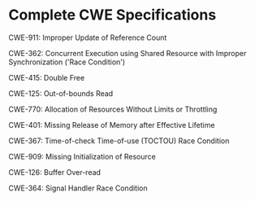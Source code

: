 

# Complete CWE Specifications

CWE-911: Improper Update of Reference Count

CWE-362: Concurrent Execution using Shared Resource with Improper Synchronization ('Race Condition')

CWE-415: Double Free

CWE-125: Out-of-bounds Read

CWE-770: Allocation of Resources Without Limits or Throttling

CWE-401: Missing Release of Memory after Effective Lifetime

CWE-367: Time-of-check Time-of-use (TOCTOU) Race Condition

CWE-909: Missing Initialization of Resource

CWE-126: Buffer Over-read

CWE-364: Signal Handler Race Condition